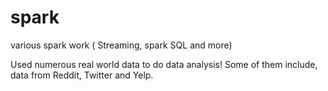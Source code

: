 # spark
various spark work ( Streaming, spark SQL and more)

Used numerous real world data to do data analysis! Some of them include, data from Reddit, Twitter and Yelp.
